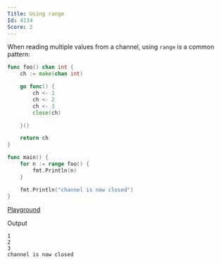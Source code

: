 ```yaml
---
Title: Using range
Id: 4134
Score: 2
---
```

When reading multiple values from a channel, using `range` is a common pattern:

```go
func foo() chan int {
    ch := make(chan int)

    go func() {
        ch <- 1
        ch <- 2
        ch <- 3
        close(ch)

    }()

    return ch
}

func main() {
    for n := range foo() {
        fmt.Println(n)
    }

    fmt.Println("channel is now closed")
}
```

[Playground](https://play.golang.org/p/18ODvaZub9)

Output

```text
1
2
3
channel is now closed
```
